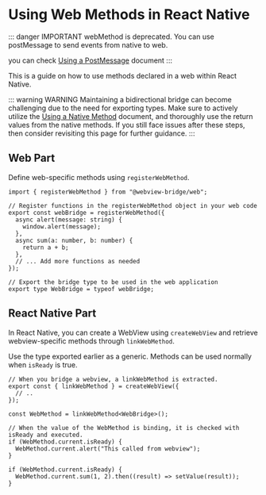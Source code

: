 # Using Web Methods in React Native

::: danger IMPORTANT
webMethod is deprecated. You can use postMessage to send events from native to web.

you can check [Using a PostMessage](/using-a-post-message) document
:::


This is a guide on how to use methods declared in a web within React Native.

::: warning WARNING
Maintaining a bidirectional bridge can become challenging due to the need for exporting types. Make sure to actively utilize the [Using a Native Method](/using-a-native-method) document, and thoroughly use the return values from the native methods. If you still face issues after these steps, then consider revisiting this page for further guidance.
:::

## Web Part

Define web-specific methods using `registerWebMethod`.

```tsx
import { registerWebMethod } from "@webview-bridge/web";

// Register functions in the registerWebMethod object in your web code
export const webBridge = registerWebMethod({
  async alert(message: string) {
    window.alert(message);
  },
  async sum(a: number, b: number) {
    return a + b;
  },
  // ... Add more functions as needed
});

// Export the bridge type to be used in the web application
export type WebBridge = typeof webBridge;
```

## React Native Part

In React Native, you can create a WebView using `createWebView` and retrieve webview-specific methods through `linkWebMethod`.

Use the type exported earlier as a generic. Methods can be used normally when `isReady` is true.

```tsx
// When you bridge a webview, a linkWebMethod is extracted.
export const { linkWebMethod } = createWebView({
  // ..
});

const WebMethod = linkWebMethod<WebBridge>();

// When the value of the WebMethod is binding, it is checked with isReady and executed.
if (WebMethod.current.isReady) {
  WebMethod.current.alert("This called from webview");
}

if (WebMethod.current.isReady) {
  WebMethod.current.sum(1, 2).then((result) => setValue(result));
}
```
